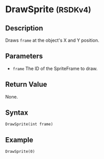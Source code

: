 # DrawSprite <small>(RSDKv4)</small>

## Description
Draws `frame` at the object's X and Y position.

## Parameters
- `frame`
The ID of the SpriteFrame to draw.

## Return Value
None.

## Syntax
```
DrawSprite(int frame)
```

## Example
```
DrawSprite(0)
```